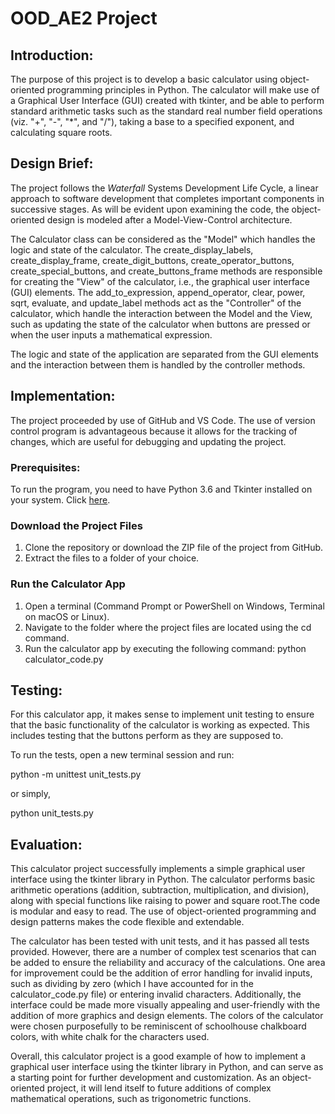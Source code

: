 # OOD_AE2 Project

## Introduction:

The purpose of this project is to develop a basic calculator using object-oriented programming principles in Python. The calculator will make use of a Graphical User Interface (GUI) created with tkinter, and be able to perform standard arithmetic tasks such as the standard real number field operations (viz. "+", "-", "*", and "/"), taking a base to a specified exponent, and calculating square roots.

## Design Brief:
The project follows the *Waterfall* Systems Development Life Cycle, a linear approach to software development that completes important components in successive stages. As will be evident upon examining the code, the object-oriented design is modeled after a Model-View-Control architecture. 

The Calculator class can be considered as the "Model" which handles the logic and state of the calculator. The create_display_labels, create_display_frame, create_digit_buttons, create_operator_buttons, create_special_buttons, and create_buttons_frame methods are responsible for creating the "View" of the calculator, i.e., the graphical user interface (GUI) elements.
The add_to_expression, append_operator, clear, power, sqrt, evaluate, and update_label methods act as the "Controller" of the calculator, which handle the interaction between the Model and the View, such as updating the state of the calculator when buttons are pressed or when the user inputs a mathematical expression.

The logic and state of the application are separated from the GUI elements and the interaction between them is handled by the controller methods.

## Implementation:

The project proceeded by use of GitHub and VS Code. The use of version control program is advantageous because it allows for the tracking of changes, which are useful for debugging and updating the project. 

### Prerequisites:

To run the program, you need to have Python 3.6 and Tkinter installed on your system. Click [here](https://www.python.org/downloads/).

### Download the Project Files

1. Clone the repository or download the ZIP file of the project from GitHub.
2. Extract the files to a folder of your choice.

### Run the Calculator App

1. Open a terminal (Command Prompt or PowerShell on Windows, Terminal on macOS or Linux).
2. Navigate to the folder where the project files are located using the cd command.
3. Run the calculator app by executing the following command: 
python calculator_code.py

## Testing:

For this calculator app, it makes sense to implement unit testing to ensure that the basic functionality of the calculator is working as expected. This includes testing that the buttons perform as they are supposed to. 

To run the tests, open a new terminal session and run:

python -m unittest unit_tests.py

or simply,

python unit_tests.py

## Evaluation:

This calculator project successfully implements a simple graphical user interface using the tkinter library in Python. The calculator performs basic arithmetic operations (addition, subtraction, multiplication, and division), along with special functions like raising to power and square root.The code is modular and easy to read. The use of object-oriented programming and design patterns makes the code flexible and extendable.

The calculator has been tested with unit tests, and it has passed all tests provided. However, there are a number of complex test scenarios that can be added to ensure the reliability and accuracy of the calculations.
One area for improvement could be the addition of error handling for invalid inputs, such as dividing by zero (which I have accounted for in the calculator_code.py file) or entering invalid characters. Additionally, the interface could be made more visually appealing and user-friendly with the addition of more graphics and design elements. The colors of the calculator were chosen purposefully to be reminiscent of schoolhouse chalkboard colors, with white chalk for the characters used.

Overall, this calculator project is a good example of how to implement a graphical user interface using the tkinter library in Python, and can serve as a starting point for further development and customization. As an object-oriented project, it will lend itself to future additions of complex mathematical operations, such as trigonometric functions.


